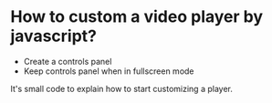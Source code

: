 # How to custom a video player by javascript?

  - Create a controls panel
  - Keep controls panel when in fullscreen mode

It's small code to explain how to start customizing a player.